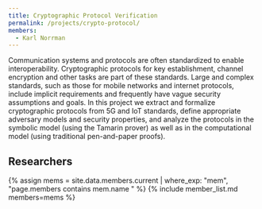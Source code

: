 ```yaml
---
title: Cryptographic Protocol Verification
permalink: /projects/crypto-protocol/
members:
  - Karl Norrman
---
```

Communication systems and protocols are often standardized to enable interoperability. Cryptographic protocols for key establishment, channel encryption and other tasks are part of these standards. Large and complex standards, such as those for mobile networks and internet protocols, include implicit requirements and frequently have vague security assumptions and goals. In this project we extract and formalize cryptographic protocols from 5G and IoT standards, define appropriate adversary models and security properties, and analyze the protocols in the symbolic model (using the Tamarin prover) as well as in the computational model (using traditional pen-and-paper proofs).

<h2>Researchers</h2>
{% assign mems = site.data.members.current | where_exp: "mem", "page.members contains mem.name " %}
{% include member_list.md members=mems %}
